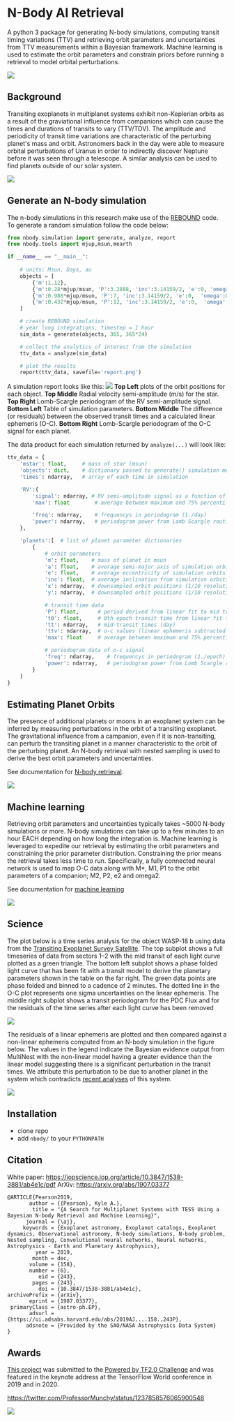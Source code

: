# N-Body AI Retrieval
A python 3 package for generating N-body simulations, computing transit timing variations (TTV) and retrieving orbit parameters and uncertainties from TTV measurements within a Bayesian framework. Machine learning is used to estimate the orbit parameters and constrain priors before running a retrieval to model orbital perturbations. 

![](figures/logo.png)

## Background
Transiting exoplanets in multiplanet systems exhibit non-Keplerian orbits as a result of the graviational influence from companions which can cause the times and durations of transits to vary (TTV/TDV). The amplitude and periodicity of transit time variations are characteristic of the perturbing planet's mass and orbit. Astronomers back in the day were able to measure orbital perturbations of Uranus in order to indirectly discover Neptune before it was seen through a telescope. A similar analysis can be used to find planets outside of our solar system.

![](figures/orbits_game.gif)

## Generate an N-body simulation 
The n-body simulations in this research make use of the [REBOUND](https://rebound.readthedocs.io) code. To generate a random simulation follow the code below: 
```python
from nbody.simulation import generate, analyze, report
from nbody.tools import mjup,msun,mearth

if __name__ == "__main__":
    
    # units: Msun, Days, au
    objects = [
        {'m':1.12},
        {'m':0.28*mjup/msun, 'P':3.2888, 'inc':3.14159/2, 'e':0, 'omega':0  }, 
        {'m':0.988*mjup/msun, 'P':7, 'inc':3.14159/2, 'e':0,  'omega':0  }, 
        {'m':0.432*mjup/msun, 'P':12, 'inc':3.14159/2, 'e':0,  'omega':0  }, 
    ]

    # create REBOUND simulation
    # year long integrations, timestep = 1 hour
    sim_data = generate(objects, 365, 365*24)

    # collect the analytics of interest from the simulation
    ttv_data = analyze(sim_data)

    # plot the results 
    report(ttv_data, savefile='report.png')
```
A simulation report looks like this: 
![](figures/report_simulation.png)
**Top Left** plots of the orbit positions for each object. **Top Middle** Radial velocity semi-amplitude (m/s) for the star. **Top Right** Lomb-Scargle periodogram of the RV semi-amplitude signal. **Bottom Left** Table of simulation parameters. **Bottom Middle** The difference (or residuals) between the observed transit times and a calculated linear ephemeris (O-C). **Bottom Right** Lomb-Scargle periodogram of the O-C signal for each planet. 

The data product for each simulation returned by `analyze(...)` will look like: 
```python
ttv_data = {
    'mstar': float,     # mass of star (msun)
    'objects': dict,    # dictionary passed to generate() simulation method 
    'times': ndarray,   # array of each time in simulation 

    'RV':{
        'signal': ndarray, # RV semi-amplitude signal as a function of time (m/s)
        'max': float        # average between maximum and 75% percentile of |RV semi-amplitude| (m/s)

        'freq': ndarray,    # frequencys in periodogram (1./day)
        'power': ndarray,   # periodogram power from Lomb Scargle routine
    },

    'planets':[  # list of planet parameter dictionaries 
        {
            # orbit parameters
            'm': float,    # mass of planet in msun
            'a': float,    # average semi-major axis of simulation orbits (au)
            'e': float,    # average eccentricity of simulation orbits
            'inc': float,  # average inclination from simulation orbits
            'x': ndarray,  # downsampled orbit positions (1/10 resolution, au)
            'y': ndarray,  # downsampled orbit positions (1/10 resolution, au)

            # transit time data 
            'P': float,      # period derived from linear fit to mid transit times (day)
            't0': float,     # 0th epoch transit time from linear fit to mid transit times (day)
            'tt': ndarray,   # mid-transit times (day)
            'ttv': ndarray,  # o-c values (linear ephemeris subtracted from tt) (day)
            'max': float     # average between maximum and 75% percentile of |O-C| signal (min)

            # periodogram data of o-c signal 
            'freq': ndarray,    # frequencys in periodogram (1./epoch)
            'power': ndarray,   # periodogram power from Lomb Scargle routine
        }
    ]
}
```

## Estimating Planet Orbits
The presence of additional planets or moons in an exoplanet system can be inferred by measuring perturbations in the orbit of a transiting exoplanet. The gravitational influence from a campanion, even if it is non-transiting, can perturb the transiting planet in a manner characteristic to the orbit of the perturbing planet. An N-body retrieval with nested sampling is used to derive the best orbit parameters and uncertainties. 

See documentation for [N-body retrieval](Retrieval.md). 

![](figures/nested_nbody_fit.png)


## Machine learning
Retrieving orbit parameters and uncertainties typically takes ~5000 N-body simulations or more. N-body simulations can take up to a few minutes to an hour EACH depending on how long the integration is. Machine learning is leveraged to expedite our retrieval by estimating the orbit parameters and constraining the prior parameter distribution. Constraining the prior means the retrieval takes less time to run. Specificially, a fully connected neural network is used to map O-C data along with M*, M1, P1 to the orbit parameters of a companion; M2, P2, e2 and omega2. 

See documentation for [machine learning](simulations/)

![](figures/nn_prior.png)


## Science
The plot below is a time series analysis for the object WASP-18 b using data from the [Transiting Exoplanet Survey Satellite](https://www.nasa.gov/tess-transiting-exoplanet-survey-satellite/). The top subplot shows a full timeseries of data from sectors 1–2 with the mid transit of each light curve plotted as a green triangle. The bottom left subplot shows a phase folded light curve that has been fit with a transit model to derive the planetary parameters shown in the table on the far right. The green data points are phase folded and binned to a cadence of 2 minutes. The dotted line in the O-C plot represents one sigma uncertainties on the linear ephemeris. The middle right subplot shows a transit periodogram for the PDC Flux and for the residuals of the time series after each light curve has been removed

![](figures/timeseries_100100827.png)

The residuals of a linear ephemeris are plotted and then compared against a non-linear ephemeris computed from an N-body simulation in the figure below. The values in the legend indicate the Bayesian evidence output from MultiNest with the non-linear model having a greater evidence than the linear model suggesting there is a significant perturbation in the transit times. We attribute this perturbation to be due to another planet in the system which contradicts [recent analyses](https://arxiv.org/abs/1811.06020) of this system. 

![](figures/wasp18_ttv_fit.png)

## Installation
- clone repo
- add `nbody/` to your `PYTHONPATH`

## Citation 
White paper: https://iopscience.iop.org/article/10.3847/1538-3881/ab4e1c/pdf
ArXiv: https://arxiv.org/abs/1907.03377

```
@ARTICLE{Pearson2019,
       author = {{Pearson}, Kyle A.},
        title = "{A Search for Multiplanet Systems with TESS Using a Bayesian N-body Retrieval and Machine Learning}",
      journal = {\aj},
     keywords = {Exoplanet astronomy, Exoplanet catalogs, Exoplanet dynamics, Observational astronomy, N-body simulations, N-body problem, Nested sampling, Convolutional neural networks, Neural networks, Astrophysics - Earth and Planetary Astrophysics},
         year = 2019,
        month = dec,
       volume = {158},
       number = {6},
          eid = {243},
        pages = {243},
          doi = {10.3847/1538-3881/ab4e1c},
archivePrefix = {arXiv},
       eprint = {1907.03377},
 primaryClass = {astro-ph.EP},
       adsurl = {https://ui.adsabs.harvard.edu/abs/2019AJ....158..243P},
      adsnote = {Provided by the SAO/NASA Astrophysics Data System}
}
```

## Awards 
[This project](https://devpost.com/software/nbody-ai-retrieval) was submitted to the [Powered by TF2.0 Challenge](https://tensorflow.devpost.com/) and was featured in the keynote address at the TensorFlow World conference in 2019 and in 2020.

https://twitter.com/ProfessorMunchy/status/1237858576065900548

![](figures/TF2_challenge.png)

